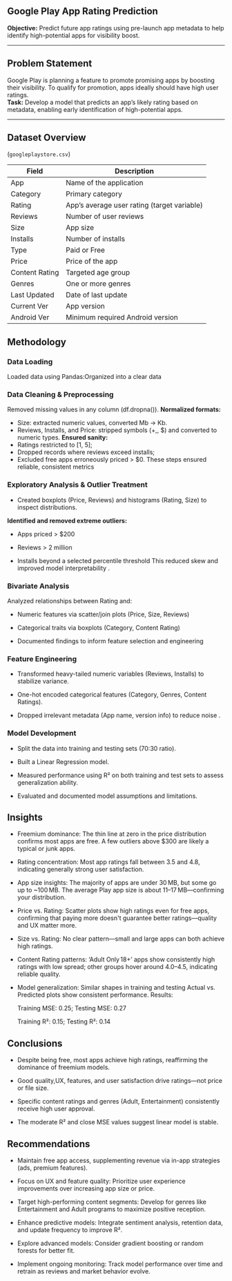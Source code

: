 ## Google Play App Rating Prediction

**Objective:** Predict future app ratings using pre-launch app metadata to help identify high-potential apps for visibility boost.

---

## Problem Statement
Google Play is planning a feature to promote promising apps by boosting their visibility. To qualify for promotion, apps ideally should have high user ratings.  
**Task:** Develop a model that predicts an app’s likely rating based on metadata, enabling early identification of high-potential apps.

---

## Dataset Overview
(`googleplaystore.csv`)

| Field              | Description                                    |
|-------------------|------------------------------------------------|
| App               | Name of the application                        |
| Category          | Primary category                               |
| Rating            | App’s average user rating (target variable)    |
| Reviews           | Number of user reviews                         |
| Size              | App size                                       |
| Installs          | Number of installs                             |
| Type              | Paid or Free                                   |
| Price             | Price of the app                               |
| Content Rating    | Targeted age group                             |
| Genres            | One or more genres                             |
| Last Updated      | Date of last update                            |
| Current Ver       | App version                                    |
| Android Ver       | Minimum required Android version               |

## Methodology
### Data Loading
Loaded data using Pandas:Organized into a clear data

### Data Cleaning & Preprocessing
Removed missing values in any column (df.dropna()).
**Normalized formats:**
- Size: extracted numeric values, converted Mb → Kb.
- Reviews, Installs, and Price: stripped symbols (+,, $) and converted to numeric types.
**Ensured sanity:**
- Ratings restricted to [1, 5];
- Dropped records where reviews exceed installs;
- Excluded free apps erroneously priced > $0.
These steps ensured reliable, consistent metrics 

### Exploratory Analysis & Outlier Treatment
- Created boxplots (Price, Reviews) and histograms (Rating, Size) to inspect distributions.

**Identified and removed extreme outliers:**

- Apps priced > $200

- Reviews > 2 million

- Installs beyond a selected percentile threshold
This reduced skew and improved model interpretability .

### Bivariate Analysis
Analyzed relationships between Rating and:

- Numeric features via scatter/join plots (Price, Size, Reviews)

- Categorical traits via boxplots (Category, Content Rating)

- Documented findings to inform feature selection and engineering 

### Feature Engineering
- Transformed heavy-tailed numeric variables (Reviews, Installs) to stabilize variance.

- One-hot encoded categorical features (Category, Genres, Content Ratings).

- Dropped irrelevant metadata (App name, version info) to reduce noise .

### Model Development
- Split the data into training and testing sets (70:30 ratio).

- Built a Linear Regression model.

- Measured performance using R² on both training and test sets to assess generalization ability.

- Evaluated and documented model assumptions and limitations.

 ## Insights
- Freemium dominance: The thin line at zero in the price distribution confirms most apps are free. A few outliers above $300 are likely a typical or junk apps. 


- Rating concentration: Most app ratings fall between 3.5 and 4.8, indicating generally strong user satisfaction.

- App size insights: The majority of apps are under 30 MB, but some go up to ~100 MB. The average Play app size is about 11–17 MB—confirming your distribution.

- Price vs. Rating: Scatter plots show high ratings even for free apps, confirming that paying more doesn't guarantee better ratings—quality and UX matter more. 

- Size vs. Rating: No clear pattern—small and large apps can both achieve high ratings. 

- Content Rating patterns: ‘Adult Only 18+’ apps show consistently high ratings with low spread; other groups hover around 4.0–4.5, indicating reliable quality. 

- Model generalization: Similar shapes in training and testing Actual vs. Predicted plots show consistent performance. Results:

     Training MSE: 0.25; Testing MSE: 0.27

     Training R²: 0.15; Testing R²: 0.14

## Conclusions
- Despite being free, most apps achieve high ratings, reaffirming the dominance of freemium models.

- Good quality,UX, features, and user satisfaction drive ratings—not price or file size.

- Specific content ratings and genres (Adult, Entertainment) consistently receive high user approval.

- The moderate R² and close MSE values suggest linear model is stable.

## Recommendations
-  Maintain free app access, supplementing revenue via in-app strategies (ads, premium features).

- Focus on UX and feature quality: Prioritize user experience improvements over increasing app size or price.

- Target high-performing content segments: Develop for genres like Entertainment and Adult programs to maximize positive reception.

- Enhance predictive models: Integrate sentiment analysis, retention data, and update frequency to improve R².

- Explore advanced models: Consider gradient boosting or random forests for better fit.

- Implement ongoing monitoring: Track model performance over time and retrain as reviews and market behavior evolve. 
